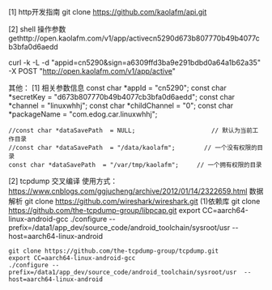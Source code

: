 [1] http开发指南
	git clone https://github.com/kaolafm/api.git

[2] shell 操作参数
gethttp://open.kaolafm.com/v1/app/activecn5290d673b807770b49b4077cb3bfa0d6aedd

curl -k -L -d "appid=cn5290&sign=a6309ffd3ba9e291bdbd0a64a1b62a35"  -X POST "http://open.kaolafm.com/v1/app/active"




其他：
[1] 相关参数信息
    const char *appId         = "cn5290";
    const char *secretKey     = "d673b807770b49b4077cb3bfa0d6aedd";
    const char *channel       = "linuxwhhj";
    const char *childChannel  = "0";
    const char *packageName   = "com.edog.car.linuxwhhj";

    //const char *dataSavePath  = NULL;                     // 默认为当前工作目录
    //const char *dataSavePath  = "/data/kaolafm";        // 一个没有权限的目录
    const char *dataSavePath  = "/var/tmp/kaolafm";     // 一个拥有权限的目录

[2] tcpdump 交叉编译
    使用方式： https://www.cnblogs.com/ggjucheng/archive/2012/01/14/2322659.html
    数据解析
    git clone https://github.com/wireshark/wireshark.git
    (1)依赖库
    git clone https://github.com/the-tcpdump-group/libpcap.git
    export CC=aarch64-linux-android-gcc
    ./configure --prefix=/data1/app_dev/source_code/android_toolchain/sysroot/usr  --host=aarch64-linux-android 

    git clone https://github.com/the-tcpdump-group/tcpdump.git
    export CC=aarch64-linux-android-gcc
    ./configure --prefix=/data1/app_dev/source_code/android_toolchain/sysroot/usr  --host=aarch64-linux-android 


